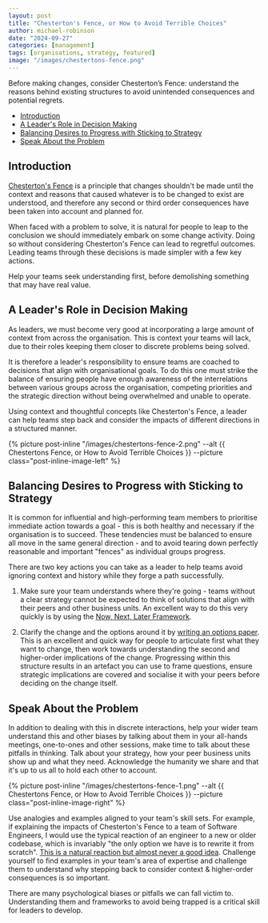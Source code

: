 ```yaml
---
layout: post
title: "Chesterton's Fence, or How to Avoid Terrible Choices"
author: michael-robinson
date: "2024-09-27"
categories: [management]
tags: [organisations, strategy, featured]
image: "/images/chestertons-fence.png"
---
```


Before making changes, consider Chesterton’s Fence: understand the reasons behind existing structures to avoid unintended consequences and potential regrets.

<!-- TOC -->

- [Introduction](#introduction)
- [A Leader's Role in Decision Making](#a-leaders-role-in-decision-making)
- [Balancing Desires to Progress with Sticking to Strategy](#balancing-desires-to-progress-with-sticking-to-strategy)
- [Speak About the Problem](#speak-about-the-problem)

<!-- /TOC -->

## Introduction

[Chesterton's Fence](https://www.chesterton.org/taking-a-fence-down/) is a principle that changes shouldn't be made until the context and reasons that caused whatever is to be changed to exist are understood, and therefore any second or third order consequences have been taken into account and planned for.

When faced with a problem to solve, it is natural for people to leap to the conclusion we should immediately embark on some change activity. Doing so without considering Chesterton's Fence can lead to regretful outcomes. Leading teams through these decisions is made simpler with a few key actions.

Help your teams seek understanding first, before demolishing something that may have real value.

## A Leader's Role in Decision Making

As leaders, we must become very good at incorporating a large amount of context from across the organisation. This is context your teams will lack, due to their roles keeping them closer to discrete problems being solved.

It is therefore a leader's responsibility to ensure teams are coached to decisions that align with organisational goals. To do this one must strike the balance of ensuring people have enough awareness of the interrelations between various groups across the organisation, competing priorities and the strategic direction without being overwhelmed and unable to operate.

Using context and thoughtful concepts like Chesterton's Fence, a leader can help teams step back and consider the impacts of different directions in a structured manner.

{% picture post-inline "/images/chestertons-fence-2.png" --alt {{ Chestertons Fence, or How to Avoid Terrible Choices }} --picture class="post-inline-image-left" %}

## Balancing Desires to Progress with Sticking to Strategy

It is common for influential and high-performing team members to prioritise immediate action towards a goal - this is both healthy and necessary if the organisation is to succeed. These tendencies must be balanced to ensure all move in the same general direction - and to avoid tearing down perfectly reasonable and important "fences" as individual groups progress.

There are two key actions you can take as a leader to help teams avoid ignoring context and history while they forge a path successfully.

1. Make sure your team understands where they're going - teams without a clear strategy cannot be expected to think of solutions that align with their peers and other business units. An excellent way to do this very quickly is by using the  [Now, Next, Later Framework](/now-next-later-planning-streams-and-roadmaps).

2. Clarify the change and the options around it by [writing an options paper](/what-is-an-options-paper). This is an excellent and quick way for people to articulate first what they want to change, then work towards understanding the second and higher-order implications of the change. Progressing within this structure results in an artefact you can use to frame questions, ensure strategic implications are covered and socialise it with your peers before deciding on the change itself.

## Speak About the Problem

In addition to dealing with this in discrete interactions, help your wider team understand this and other biases by talking about them in your all-hands meetings, one-to-ones and other sessions, make time to talk about these pitfalls in thinking. Talk about your strategy, how your peer business units show up and what they need. Acknowledge the humanity we share and that it's up to us all to hold each other to account.

{% picture post-inline "/images/chestertons-fence-1.png" --alt {{ Chestertons Fence, or How to Avoid Terrible Choices }} --picture class="post-inline-image-right" %}

Use analogies and examples aligned to your team's skill sets. For example, if explaining the impacts of Chesterton's Fence to a team of Software Engineers, I would use the typical reaction of an engineer to a new or older codebase, which is invariably "the only option we have is to rewrite it from scratch". [This is a natural reaction but almost never a good idea](https://www.joelonsoftware.com/2000/04/06/things-you-should-never-do-part-i/). Challenge yourself to find examples in your team's area of expertise and challenge them to understand why stepping back to consider context & higher-order consequences is so important.

There are many psychological biases or pitfalls we can fall victim to. Understanding them and frameworks to avoid being trapped is a critical skill for leaders to develop.
